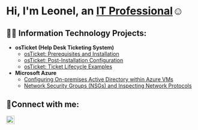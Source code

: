 <h1>Hi, I'm Leonel, an <a href="https://linkedin.com/in/Josh">IT Professional</a>☺</h1>

<h2>👨‍💻 Information Technology Projects:</h2>

- <b>osTicket (Help Desk Ticketing System)</b>
  - [osTicket: Prerequisites and Installation](https://github.com/jLeoHolguin/osticket-prereqs)
  - [osTicket: Post-Installation Configuration](https://github.com/LeoHolguin/post-install-config)
  - [osTicket: Ticket Lifecycle Examples](https://github.com/LeoHolguin/ticket-lifecycle)
- <b>Microsoft Azure</b>
  - [Configuring On-premises Active Directory within Azure VMs](https://github.com/LeoHolguin/configure-ad)
  - [Network Security Groups (NSGs) and Inspecting Network Protocols](https://github.com/LeoHolguin/azure-network-protocols)

<h2>🤳Connect with me:</h2>

[<img align="left" alt="Josh | LinkedIn" width="22px" src="https://cdn.jsdelivr.net/npm/simple-icons@v3/icons/linkedin.svg" />][linkedin]

[linkedin]: https://linkedin.com/in/Josh
